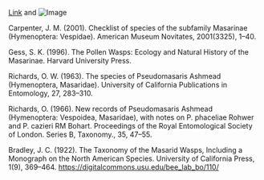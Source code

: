 

[Link](url) and ![Image](src)

Carpenter, J. M. (2001). Checklist of species of the subfamily Masarinae (Hymenoptera: Vespidae). American Museum Novitates, 2001(3325), 1–40.

Gess, S. K. (1996). The Pollen Wasps: Ecology and Natural History of the Masarinae. Harvard University Press.

Richards, O. W. (1963). The species of Pseudomasaris Ashmead (Hymenoptera, Masaridae). University of California Publications in Entomology, 27, 283–310.

Richards, O. (1966). New records of Pseudomasaris Ashmead (Hymenoptera: Vespoidea, Masaridae), with notes on P. phaceliae Rohwer and P. cazieri RM Bohart. Proceedings of the Royal Entomological Society of London. Series B, Taxonomy., 35, 47–55.


Bradley, J. C. (1922). The Taxonomy of the Masarid Wasps, Including a Monograph on the North American Species. University of California Press, 1(9), 369–464. https://digitalcommons.usu.edu/bee_lab_bo/110/
